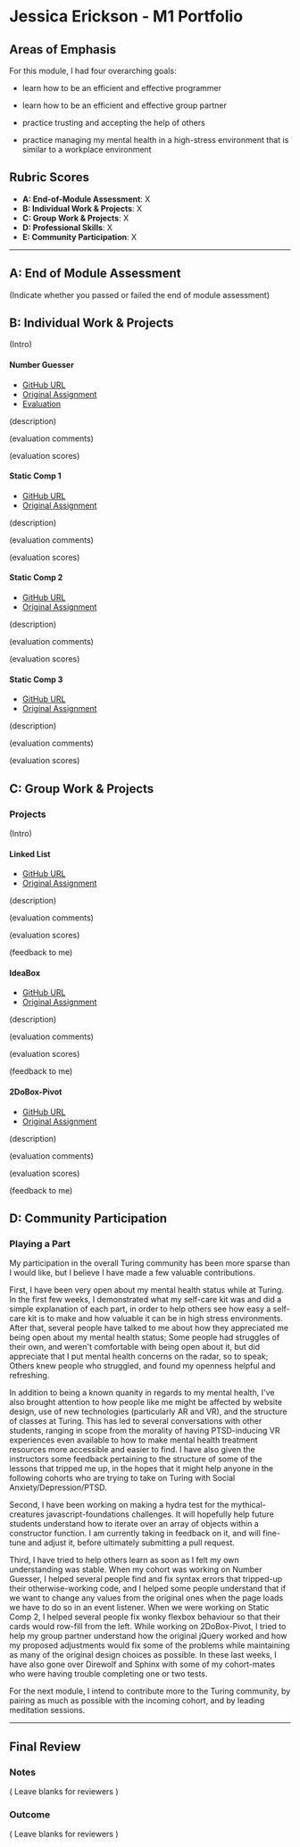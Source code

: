 # Jessica Erickson - M1 Portfolio

## Areas of Emphasis

For this module, I had four overarching goals: 

* learn how to be an efficient and effective programmer
     
* learn how to be an efficient and effective group partner
     
* practice trusting and accepting the help of others
     
* practice managing my mental health in a high-stress environment that is similar to a workplace environment

## Rubric Scores

* **A: End-of-Module Assessment**: X
* **B: Individual Work & Projects**: X
* **C: Group Work & Projects**: X
* **D: Professional Skills**: X
* **E: Community Participation**: X

-----------------------

## A: End of Module Assessment

(Indicate whether you passed or failed the end of module assessment)


## B: Individual Work & Projects

(Intro)

#### Number Guesser

* [GitHub URL](https://github.com/IntrepidPanda/NumberGuesserV2)
* [Original Assignment](http://frontend.turing.io/projects/number-guesser.html)
* [Evaluation](https://github.com/turingschool/front-end-submissions-public/blob/master/1806/mod-1/number-guesser/jessica-erickson.md)

(description)

(evaluation comments)

(evaluation scores)

#### Static Comp 1

* [GitHub URL](https://github.com/IntrepidPanda/je-comp-challenge-1)
* [Original Assignment](http://frontend.turing.io/projects/m1-static-comp-1.html)

(description)

(evaluation comments)

(evaluation scores)

#### Static Comp 2

* [GitHub URL](https://github.com/IntrepidPanda/je-comp-challenge-2)
* [Original Assignment](http://frontend.turing.io/projects/m1-static-comp-2.html)

(description)

(evaluation comments)

(evaluation scores)

#### Static Comp 3

* [GitHub URL](https://github.com/IntrepidPanda/je-comp-challenge-3)
* [Original Assignment](http://frontend.turing.io/projects/m1-static-comp-3.html)

(description)

(evaluation comments)

(evaluation scores)

## C: Group Work & Projects

### Projects

(Intro)

#### Linked List

* [GitHub URL](https://github.com/IntrepidPanda/LinkedList)
* [Original Assignment](http://frontend.turing.io/projects/linked-list.html)

(description)

(evaluation comments)

(evaluation scores)

(feedback to me)

#### IdeaBox

* [GitHub URL](https://github.com/JoelSmith123/ideabox)
* [Original Assignment](http://frontend.turing.io/projects/ideabox.html)

(description)

(evaluation comments)

(evaluation scores)

(feedback to me)

#### 2DoBox-Pivot

* [GitHub URL](https://github.com/JustinTorrance/2DoBox-Pivot)
* [Original Assignment](http://frontend.turing.io/projects/2DoBox-Pivot-Mod1.html)

(description)

(evaluation comments)

(evaluation scores)

(feedback to me)

## D: Community Participation

### Playing a Part

My participation in the overall Turing community has been more sparse than I would like, but I believe I have made a few valuable contributions. 

First, I have been very open about my mental health status while at Turing. In the first few weeks, I demonstrated what my self-care kit was and did a simple explanation of each part, in order to help others see how easy a self-care kit is to make and how valuable it can be in high stress environments. After that, several people have talked to me about how they appreciated me being open about my mental health status; Some people had struggles of their own, and weren't comfortable with being open about it, but did appreciate that I put mental health concerns on the radar, so to speak; Others knew people who struggled, and found my openness helpful and refreshing.

In addition to being a known quanity in regards to my mental health, I've also brought attention to how people like me might be affected by website design, use of new technologies (particularly AR and VR), and the structure of classes at Turing. This has led to several conversations with other students, ranging in scope from the morality of having PTSD-inducing VR experiences even available to how to make mental health treatment resources more accessible and easier to find. I have also given the instructors some feedback pertaining to the structure of some of the lessons that tripped me up, in the hopes that it might help anyone in the following cohorts who are trying to take on Turing with Social Anxiety/Depression/PTSD.

Second, I have been working on making a hydra test for the mythical-creatures javascript-foundations challenges. It will hopefully help future students understand how to iterate over an array of objects within a constructor function. I am currently taking in feedback on it, and will fine-tune and adjust it, before ultimately submitting a pull request.

Third, I have tried to help others learn as soon as I felt my own understanding was stable. When my cohort was working on Number Guesser, I helped several people find and fix syntax errors that tripped-up their otherwise-working code, and I helped some people understand that if we want to change any values from the original ones when the page loads we have to do so in an event listener. When we were working on Static Comp 2, I helped several people fix wonky flexbox behaviour so that their cards would row-fill from the left. While working on 2DoBox-Pivot, I tried to help my group partner understand how the original jQuery worked and how my proposed adjustments would fix some of the problems while maintaining as many of the original design choices as possible. In these last weeks, I have also gone over Direwolf and Sphinx with some of my cohort-mates who were having trouble completing one or two tests.

For the next module, I intend to contribute more to the Turing community, by pairing as much as possible with the incoming cohort, and by leading meditation sessions.

------------------

## Final Review

### Notes

( Leave blanks for reviewers )

### Outcome

( Leave blanks for reviewers )
